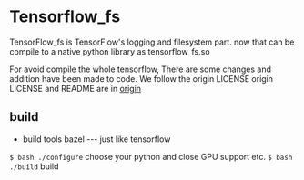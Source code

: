 # Tensorflow_fs

TensorFlow_fs is TensorFlow's logging and filesystem part.
now that can be compile to a native python library as tensorflow_fs.so

For avoid compile the whole tensorflow, There are some changes and addition have been made to code.
We follow the origin LICENSE
origin LICENSE and README are in [origin](./Tensorflow_README.md)

## build

- build tools
    bazel --- just like tensorflow

`$ bash ./configure` choose your python and close GPU support etc.
`$ bash ./build` build